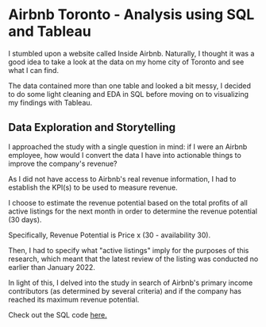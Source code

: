 # Airbnb Toronto - Analysis using SQL and Tableau 

I stumbled upon a website called Inside Airbnb. Naturally, I thought it was a good idea to take a look at the data on my home city of Toronto and see what I can find.

The data contained more than one table and looked a bit messy, I decided to do some light cleaning and EDA in SQL before moving on to visualizing my findings with Tableau.

## Data Exploration and Storytelling

I approached the study with a single question in mind: if I were an Airbnb employee, how would I convert the data I have into actionable things to improve the company's revenue?

As I did not have access to Airbnb's real revenue information, I had to establish the KPI(s) to be used to measure revenue.

I choose to estimate the revenue potential based on the total profits of all active listings for the next month in order to determine the revenue potential (30 days).

Specifically, Revenue Potential is Price x (30 - availability 30).

Then, I had to specify what "active listings" imply for the purposes of this research, which meant that the latest review of the listing was conducted no earlier than January 2022.

In light of this, I delved into the study in search of Airbnb's primary income contributors (as determined by several criteria) and if the company has reached its maximum revenue potential.

Check out the SQL code [here.](https://github.com/tallytron/Airbnb-Toronto/blob/01e1eaca09dd0990bad2132263107bee3a9baace/Airbnb.sql) 
